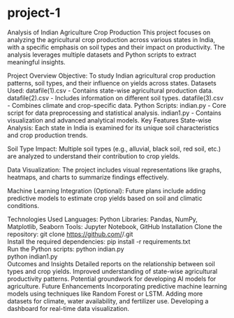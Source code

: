 # project-1
Analysis of Indian Agriculture Crop Production
This project focuses on analyzing the agricultural crop production across various states in India, with a specific emphasis on soil types and their impact on productivity. The analysis leverages multiple datasets and Python scripts to extract meaningful insights.

Project Overview
Objective: To study Indian agricultural crop production patterns, soil types, and their influence on yields across states.
Datasets Used:
datafile(1).csv - Contains state-wise agricultural production data.
datafile(2).csv - Includes information on different soil types.
datafile(3).csv - Combines climate and crop-specific data.
Python Scripts:
indian.py - Core script for data preprocessing and statistical analysis.
indian1.py - Contains visualization and advanced analytical models.
Key Features
State-wise Analysis:
Each state in India is examined for its unique soil characteristics and crop production trends.

Soil Type Impact:
Multiple soil types (e.g., alluvial, black soil, red soil, etc.) are analyzed to understand their contribution to crop yields.

Data Visualization:
The project includes visual representations like graphs, heatmaps, and charts to summarize findings effectively.

Machine Learning Integration (Optional):
Future plans include adding predictive models to estimate crop yields based on soil and climatic conditions.

Technologies Used
Languages: Python
Libraries: Pandas, NumPy, Matplotlib, Seaborn
Tools: Jupyter Notebook, GitHub
Installation
Clone the repository:
git clone https://github.com/<your-username>/<repository-name>.git  
Install the required dependencies:
pip install -r requirements.txt  
Run the Python scripts:
python indian.py  
python indian1.py  
Outcomes and Insights
Detailed reports on the relationship between soil types and crop yields.
Improved understanding of state-wise agricultural productivity patterns.
Potential groundwork for developing AI models for agriculture.
Future Enhancements
Incorporating predictive machine learning models using techniques like Random Forest or LSTM.
Adding more datasets for climate, water availability, and fertilizer use.
Developing a dashboard for real-time data visualization.
